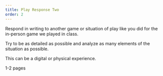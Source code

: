 ```yaml
---
title: Play Response Two
order: 2
---
```


Respond in writing to another game or situation of play like you did for the in-person game we played in class.

Try to be as detailed as possible and analyze as many elements of the situation as possible.

This can be a digital or physical experience.

1-2 pages